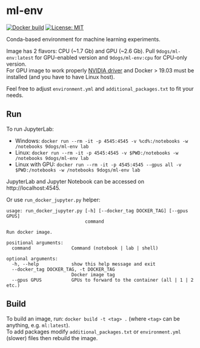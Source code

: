 # ml-env

[![Docker build](https://img.shields.io/docker/cloud/automated/9dogs/ml-env)](https://hub.docker.com/r/9dogs/ml-env) 
[![License: MIT](https://img.shields.io/github/license/9dogs/ml-env)](https://choosealicense.com/licenses/mit/)

Conda-based environment for machine learning experiments. 

Image has 2 flavors: CPU (~1.7 Gb) and GPU (~2.6 Gb).
Pull `9dogs/ml-env:latest` for GPU-enabled version and `9dogs/ml-env:cpu` for CPU-only version.\
For GPU image to work properly [NVIDIA driver](https://github.com/NVIDIA/nvidia-docker#quickstart) and Docker > 19.03 
must be installed (and you have to have Linux host).

Feel free to adjust `environment.yml` and `additional_packages.txt` to fit your needs.

## Run
To run JupyterLab:
- Windows: `docker run --rm -it -p 4545:4545 -v %cd%:/notebooks -w /notebooks 9dogs/ml-env lab`
- Linux: `docker run --rm -it -p 4545:4545 -v $PWD:/notebooks -w /notebooks 9dogs/ml-env lab`
- Linux with GPU: `docker run --rm -it -p 4545:4545 --gpus all -v $PWD:/notebooks -w /notebooks 9dogs/ml-env lab`

JupyterLab and Jupyter Notebook can be accessed on http://localhost:4545.

Or use `run_docker_jupyter.py` helper:
```
usage: run_docker_jupyter.py [-h] [--docker_tag DOCKER_TAG] [--gpus GPUS]
                             command

Run docker image.

positional arguments:
  command               Command (notebook | lab | shell)

optional arguments:
  -h, --help            show this help message and exit
  --docker_tag DOCKER_TAG, -t DOCKER_TAG
                        Docker image tag
  --gpus GPUS           GPUs to forward to the container (all | 1 | 2 etc.)
```

## Build
To build an image, run: `docker build -t <tag> .` (where `<tag>` can be anything, e.g. `ml:latest`). \
To add packages modify `additional_packages.txt` or `environment.yml` (slower) files then rebuild the image.
